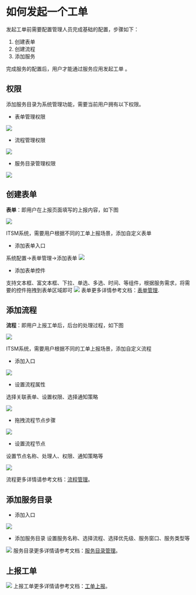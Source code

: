 # 如何发起一个工单
发起工单前需要配置管理人员完成基础的配置，步骤如下：
1. 创建表单
2. 创建流程
3. 添加服务

完成服务的配置后，用户才能通过服务应用发起工单 。

## 权限
添加服务目录为系统管理功能，需要当前用户拥有以下权限。

- 表单管理权限

![](image/表单管理权限.png)

- 流程管理权限

![](image/流程管理权限.png)


- 服务目录管理权限
 
![](image/服务目录权限.png)


## 创建表单

**表单**：即用户在上报页面填写的上报内容，如下图

![](image/添加服务目录-表单-1.png)

ITSM系统，需要用户根据不同的工单上报场景，添加自定义表单

- 添加表单入口

系统配置->表单管理->添加表单
![](image/添加服务目录-表单-添加入口.png)

- 添加表单控件

支持文本框、富文本框、下拉、单选、多选、时间、等组件，根据服务需求，将需要的控件拖拽到表单区域即可
![](image/添加服务目录-添加表单演示.gif) 
表单更多详情参考文档：[表单管理](../100.系统配置/3.数据和集成/表单管理.md).

## 添加流程

**流程**：即用户上报工单后，后台的处理过程，如下图

![](image/添加服务目录-创建流程-流程例示.png)

ITSM系统，需要用户根据不同的工单上报场景，添加自定义流程

- 添加入口

![](image/添加服务目录-添加流程入口.png)

- 设置流程属性

选择关联表单、设置权限、选择通知策略

![](image/添加服务目录-添加流程-流程设置.gif)

- 拖拽流程节点步骤

![](image/添加服务目录-添加流程-拖拽节点.gif)

- 设置流程节点

设置节点名称、处理人、权限、通知策略等

![](image/添加服务目录-添加流程-设置节点.gif)

流程更多详情请参考文档：[流程管理](流程管理/流程管理.md)。

## 添加服务目录

- 添加入口

![](image/添加服务目录-添加入口.png)

- 添加服务目录
设置服务名称、选择流程、选择优先级、服务窗口、服务类型等

![](image/添加服务目录.gif)
服务目录更多详情请参考文档：[服务目录管理](服务/服务目录管理.md)。

## 上报工单

![](image/添加服务目录-完成.png)
上报工单更多详情请参考文档：[工单上报](工单上报/工单上报.md)。
